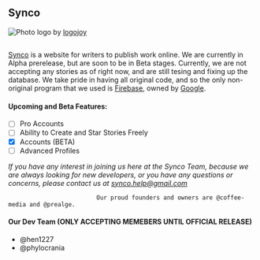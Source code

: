 ## Synco
![Photo](https://synco.tk/Full-Logo.PNG)
logo by [logojoy](https://logojoy.com)
##
[Synco](https://synco.tk) is a website for writers to publish work online. We are currently in Alpha prerelease, but are soon to be in    Beta stages. Currently, we are not accepting any stories as of right now, and are still tesing and fixing up the database. We take pride in having all original code, and so the only non-original program that we used is [Firebase](https://firebase.google.com/), owned by [Google](https://google.com).
#### Upcoming and Beta Features:
- [ ] Pro Accounts
- [ ] Ability to Create and Star Stories Freely
- [x] Accounts (BETA)
- [ ] Advanced Profiles

*If you have any interest in joining us here at the Synco Team, because we are always looking for new developers, or you have any questions or concerns, please contact us at [synco.help@gmail.com](mailto:synco.help@gmail.com?Subject=Synco%20Employment%20Request)*
 
 
                             Our proud founders and owners are @coffee-media and @prealge.
                             
                             
#### Our Dev Team (ONLY ACCEPTING MEMEBERS UNTIL OFFICIAL RELEASE)
- @hen1227
- @phylocrania

